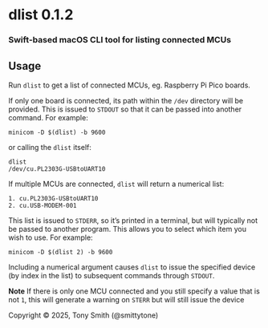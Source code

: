 # dlist 0.1.2

### Swift-based macOS CLI tool for listing connected MCUs

## Usage

Run `dlist` to get a list of connected MCUs, eg. Raspberry Pi Pico boards.

If only one board is connected, its path within the `/dev` directory will be provided. This is issued to `STDOUT` so that it can be passed into another command. For example:

```shell
minicom -D $(dlist) -b 9600
```

or calling the `dlist` itself:

```shell
dlist
/dev/cu.PL2303G-USBtoUART10
```

If multiple MCUs are connected, `dlist` will return a numerical list:

```shell
1. cu.PL2303G-USBtoUART10
2. cu.USB-MODEM-001
```

This list is issued to `STDERR`, so it’s printed in a terminal, but will typically not be passed to another program. This allows you to select which item you wish to use. For example:

```shell
minicom -D $(dlist 2) -b 9600
```

Including a numerical argument causes `dlist` to issue the specified device (by index in the list) to subsequent commands through `STDOUT`.

**Note** If there is only one MCU connected and you still specify a value that is not `1`, this will generate a warning on `STERR` but will still issue the device 


Copyright © 2025, Tony Smith (@smittytone)
